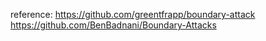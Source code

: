 reference:
https://github.com/greentfrapp/boundary-attack
https://github.com/BenBadnani/Boundary-Attacks
